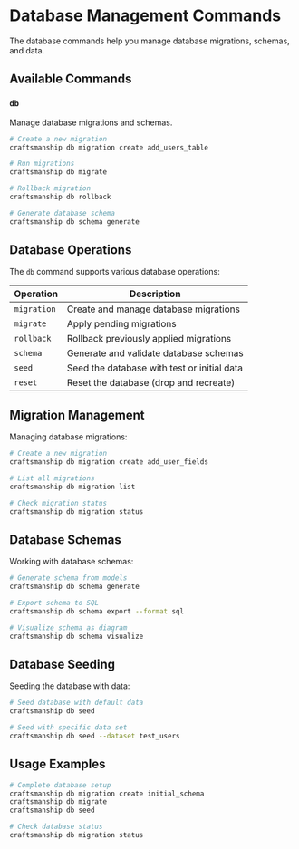 # Database Management Commands

The database commands help you manage database migrations, schemas, and data.

## Available Commands

### `db`

Manage database migrations and schemas.

```bash
# Create a new migration
craftsmanship db migration create add_users_table

# Run migrations
craftsmanship db migrate

# Rollback migration
craftsmanship db rollback

# Generate database schema
craftsmanship db schema generate
```

## Database Operations

The `db` command supports various database operations:

| Operation   | Description                                    |
|-------------|------------------------------------------------|
| `migration` | Create and manage database migrations          |
| `migrate`   | Apply pending migrations                       |
| `rollback`  | Rollback previously applied migrations         |
| `schema`    | Generate and validate database schemas         |
| `seed`      | Seed the database with test or initial data    |
| `reset`     | Reset the database (drop and recreate)         |

## Migration Management

Managing database migrations:

```bash
# Create a new migration
craftsmanship db migration create add_user_fields

# List all migrations
craftsmanship db migration list

# Check migration status
craftsmanship db migration status
```

## Database Schemas

Working with database schemas:

```bash
# Generate schema from models
craftsmanship db schema generate

# Export schema to SQL
craftsmanship db schema export --format sql

# Visualize schema as diagram
craftsmanship db schema visualize
```

## Database Seeding

Seeding the database with data:

```bash
# Seed database with default data
craftsmanship db seed

# Seed with specific data set
craftsmanship db seed --dataset test_users
```

## Usage Examples

```bash
# Complete database setup
craftsmanship db migration create initial_schema
craftsmanship db migrate
craftsmanship db seed

# Check database status
craftsmanship db migration status
```